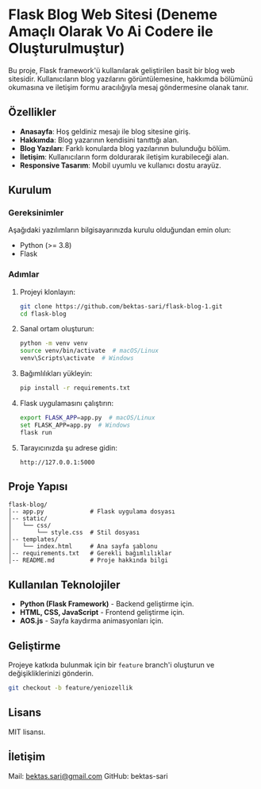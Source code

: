 # Flask Blog Web Sitesi (Deneme Amaçlı Olarak Vo Ai Codere ile Oluşturulmuştur)

Bu proje, Flask framework'ü kullanılarak geliştirilen basit bir blog web sitesidir. Kullanıcıların blog yazılarını görüntülemesine, hakkımda bölümünü okumasına ve iletişim formu aracılığıyla mesaj göndermesine olanak tanır.

## Özellikler
- **Anasayfa**: Hoş geldiniz mesajı ile blog sitesine giriş.
- **Hakkımda**: Blog yazarının kendisini tanıttığı alan.
- **Blog Yazıları**: Farklı konularda blog yazılarının bulunduğu bölüm.
- **İletişim**: Kullanıcıların form doldurarak iletişim kurabileceği alan.
- **Responsive Tasarım**: Mobil uyumlu ve kullanıcı dostu arayüz.

## Kurulum

### Gereksinimler

Aşağıdaki yazılımların bilgisayarınızda kurulu olduğundan emin olun:

- Python (>= 3.8)
- Flask

### Adımlar

1. Projeyi klonlayın:
   ```bash
   git clone https://github.com/bektas-sari/flask-blog-1.git
   cd flask-blog
   ```

2. Sanal ortam oluşturun:
   ```bash
   python -m venv venv
   source venv/bin/activate  # macOS/Linux
   venv\Scripts\activate  # Windows
   ```

3. Bağımlılıkları yükleyin:
   ```bash
   pip install -r requirements.txt
   ```

4. Flask uygulamasını çalıştırın:
   ```bash
   export FLASK_APP=app.py  # macOS/Linux
   set FLASK_APP=app.py  # Windows
   flask run
   ```

5. Tarayıcınızda şu adrese gidin:
   ```
   http://127.0.0.1:5000
   ```

## Proje Yapısı

```
flask-blog/
│-- app.py             # Flask uygulama dosyası
│-- static/
│   └── css/
│       └── style.css  # Stil dosyası
│-- templates/
│   └── index.html     # Ana sayfa şablonu
│-- requirements.txt   # Gerekli bağımlılıklar
│-- README.md          # Proje hakkında bilgi
```

## Kullanılan Teknolojiler
- **Python (Flask Framework)** - Backend geliştirme için.
- **HTML, CSS, JavaScript** - Frontend geliştirme için.
- **AOS.js** - Sayfa kaydırma animasyonları için.

## Geliştirme
Projeye katkıda bulunmak için bir `feature` branch'i oluşturun ve değişikliklerinizi gönderin.

```bash
git checkout -b feature/yeniozellik
```

## Lisans
MIT lisansı.

## İletişim
Mail: bektas.sari@gmail.com
GitHub: bektas-sari


